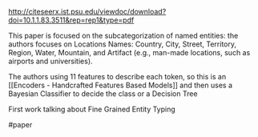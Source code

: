 http://citeseerx.ist.psu.edu/viewdoc/download?doi=10.1.1.83.3511&rep=rep1&type=pdf

This paper is focused on the subcategorization of named entities: the authors focuses on Locations Names: Country, City, Street, Territory, Region, Water, Mountain, and Artifact (e.g., man-made locations, such as airports and universities). 

The authors using 11 features to describe each token, so this is an [[Encoders - Handcrafted Features  Based Models]]  and then uses a Bayesian Classifier to decide the class or a Decision Tree

First work talking about Fine Grained Entity Typing

#paper 